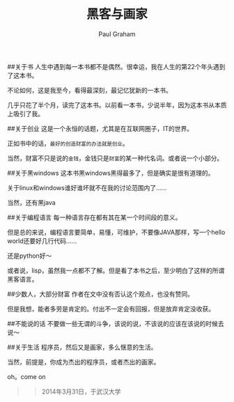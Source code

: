 ﻿---
layout: post
title: 黑客与画家
status: read
category: 读书
tags: 读书
keywords: 创业
description: 
author: Paul Graham 
publisher: 人民邮电出版社
language: 英文|中文
link: http://book.douban.com/subject/6021440/
cover: /public/upload/book/paint.jpg
---
##关于书
人生中遇到每一本书都不是偶然。很幸运，我在人生的第22个年头遇到了这本书。

不论如何，这是我至今，看得最深刻，最记忆犹新的一本书。

几乎只花了半个月，读完了这本书。以前看一本书，少说半年，因为这本书从本质上吸引了我。

##关于创业
这是一个永恒的话题，尤其是在互联网圈子，IT的世界。

正如书中的话，`最好的创造财富的办法就是创业`。

当然，财富不只是说的`金钱`，金钱只是`财富`的某一种代名词。或者说一个小部分。

##关于黑windows
这本书黑windows黑得最多了，但是确实是很有道理的。

关于linux和windows谁好谁坏就不在我的讨论范围内了……

当然，还有黑java

##关于编程语言
每一种语言存在都有其在某一个时间段的意义。

但是总的来说，编程语言要简单，易懂，可维护，不要像JAVA那样，写一个hello world还要好几行代码……

还是python好～

或者说，lisp，虽然我一点都不了解。但是看了本书之后，至少明白了这样的所谓黑客语言。

##少数人，大部分财富
作者在文中没有否认这个观点，也没有赞同。

但是我想，能者多劳是肯定的。付出不一定会有回报，但是放弃肯定没收获。

##不能说的话
不要做一些无谓的斗争，该说的说，不该说的应该在该说的时候去说～

##关于生活
程序员，然后又是画家，多么惬意的生活。

当然，前提是，你成为杰出的程序员，或者杰出的画家。

oh。come on

>>2014年3月31日，于武汉大学
